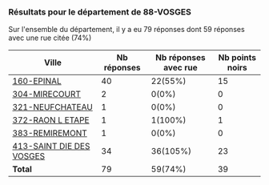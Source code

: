 ### Résultats pour le département de 88-VOSGES

Sur l'ensemble du département, il y a eu 79 réponses dont 59 réponses avec une rue citée (74%)

| Ville | Nb réponses | Nb réponses avec rue | Nb points noirs |
|-------------|-------------|----------------------|-----------------|
|<a href='160-EPINAL.md'>160-EPINAL</a>|40|22(55%)|15|
|<a href='304-MIRECOURT.md'>304-MIRECOURT</a>|2|0(0%)|0|
|<a href='321-NEUFCHATEAU.md'>321-NEUFCHATEAU</a>|1|0(0%)|0|
|<a href='372-RAON L ETAPE.md'>372-RAON L ETAPE</a>|1|1(100%)|1|
|<a href='383-REMIREMONT.md'>383-REMIREMONT</a>|1|0(0%)|0|
|<a href='413-SAINT DIE DES VOSGES.md'>413-SAINT DIE DES VOSGES</a>|34|36(105%)|23|
| **Total** |79|59(74%)|39|
